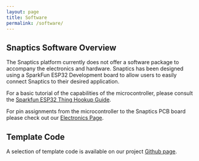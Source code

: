 ```yaml
---
layout: page
title: Software
permalink: /software/
---
```


## Snaptics Software Overview

The Snaptics platform currently does not offer a software package to accompany the electronics and hardware. Snaptics has been designed using a SparkFun ESP32 Development board to allow users to easily connect Snaptics to their desired application. 

For a basic tutorial of the capabilities of the microcontroller, please consult the [Sparkfun ESP32 Thing Hookup Guide](https://learn.sparkfun.com/tutorials/esp32-thing-hookup-guide#introduction). 

For pin assignments from the microcontroller to the Snaptics PCB board please check out our [Electronics Page](www.snaptics.org/electronics).

## Template Code
A selection of template code is available on our project [Github page](https://github.com/gadzooks00/snaptics).